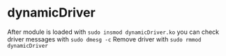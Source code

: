 # dynamicDriver

After module is loaded with `sudo insmod dynamicDriver.ko` you can check driver messages with `sudo dmesg -c`
Remove driver with `sudo rmmod dynamicDriver` 
